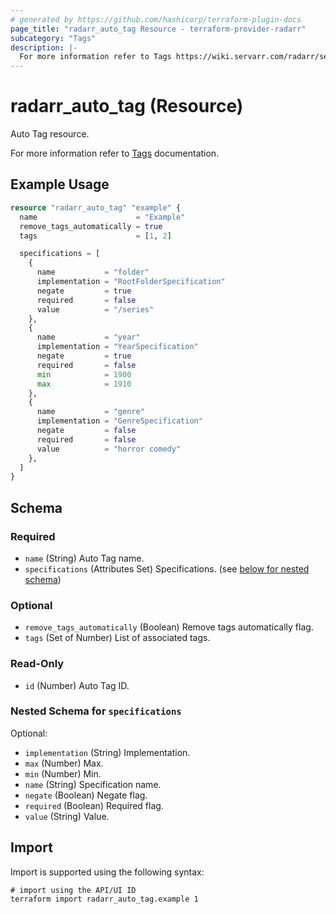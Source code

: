 ```yaml
---
# generated by https://github.com/hashicorp/terraform-plugin-docs
page_title: "radarr_auto_tag Resource - terraform-provider-radarr"
subcategory: "Tags"
description: |-
  For more information refer to Tags https://wiki.servarr.com/radarr/settings#tags documentation.
---
```


# radarr_auto_tag (Resource)

<!-- subcategory:Tags -->Auto Tag resource.
For more information refer to [Tags](https://wiki.servarr.com/radarr/settings#tags) documentation.

## Example Usage

```terraform
resource "radarr_auto_tag" "example" {
  name                      = "Example"
  remove_tags_automatically = true
  tags                      = [1, 2]

  specifications = [
    {
      name           = "folder"
      implementation = "RootFolderSpecification"
      negate         = true
      required       = false
      value          = "/series"
    },
    {
      name           = "year"
      implementation = "YearSpecification"
      negate         = true
      required       = false
      min            = 1900
      max            = 1910
    },
    {
      name           = "genre"
      implementation = "GenreSpecification"
      negate         = false
      required       = false
      value          = "horror comedy"
    },
  ]
}
```

<!-- schema generated by tfplugindocs -->
## Schema

### Required

- `name` (String) Auto Tag name.
- `specifications` (Attributes Set) Specifications. (see [below for nested schema](#nestedatt--specifications))

### Optional

- `remove_tags_automatically` (Boolean) Remove tags automatically flag.
- `tags` (Set of Number) List of associated tags.

### Read-Only

- `id` (Number) Auto Tag ID.

<a id="nestedatt--specifications"></a>
### Nested Schema for `specifications`

Optional:

- `implementation` (String) Implementation.
- `max` (Number) Max.
- `min` (Number) Min.
- `name` (String) Specification name.
- `negate` (Boolean) Negate flag.
- `required` (Boolean) Required flag.
- `value` (String) Value.

## Import

Import is supported using the following syntax:

```shell
# import using the API/UI ID
terraform import radarr_auto_tag.example 1
```

